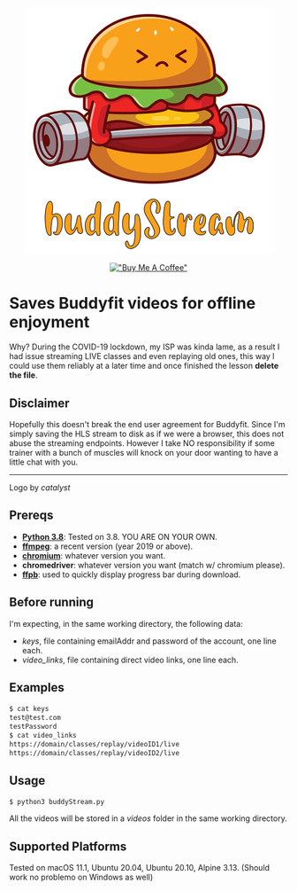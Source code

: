 <div align="center">
  <img src="./assets/logo.png" width="450" />

  [!["Buy Me A Coffee"](https://www.buymeacoffee.com/assets/img/custom_images/orange_img.png)](https://www.buymeacoffee.com/tatoalo)
</div>

# Saves Buddyfit videos for offline enjoyment

Why? During the COVID-19 lockdown, my ISP was kinda lame, as a result I had issue streaming LIVE classes and even replaying old ones, this way I could use them reliably at a later time and once finished the lesson **delete the file**.

## Disclaimer

Hopefully this doesn't break the end user agreement for Buddyfit. Since I'm simply saving the HLS stream to disk as if we were a browser, this does not abuse the streaming endpoints. However I take NO responsibility if some trainer with a bunch of muscles will knock on your door wanting to have a little chat with you.

___
Logo by *catalyst*

## Prereqs

- [**Python 3.8**][python]: Tested on 3.8. YOU ARE ON YOUR OWN.
- [**ffmpeg**][ffmpeg]: a recent version (year 2019 or above).
- [**chromium**][chromium]: whatever version you want.
- **chromedriver**: whatever version you want (match w/ chromium please).
- [**ffpb**][ffpb]: used to quickly display progress bar during download.


[ffmpeg]: https://www.ffmpeg.org/download.html
[python]: https://www.python.org/downloads/
[chromium]: https://www.chromium.org/getting-involved/download-chromium
[ffpb]: https://github.com/althonos/ffpb

## Before running
I'm expecting, in the same working directory, the following data:
- *keys*, file containing emailAddr and password of the account, one line each.
- *video_links*, file containing direct video links, one line each.

## Examples
```
$ cat keys
test@test.com
testPassword
$ cat video_links
https://domain/classes/replay/videoID1/live
https://domain/classes/replay/videoID2/live
```

## Usage

```
$ python3 buddyStream.py
```
All the videos will be stored in a *videos* folder in the same working directory.

## Supported Platforms
Tested on macOS 11.1, Ubuntu 20.04, Ubuntu 20.10, Alpine 3.13. (Should work no problemo on Windows as well)
